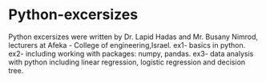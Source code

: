 # Python-excersizes
Python excersizes were written by Dr. Lapid Hadas and Mr. Busany Nimrod, lecturers at Afeka - College of engineering,Israel. 
ex1- basics in python.
ex2- including working with packages: numpy, pandas.
ex3- data analysis with python including linear regression, logistic regression and decision tree.

